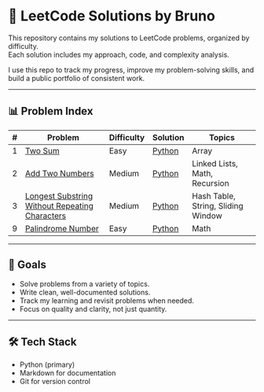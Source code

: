 # 🧠 LeetCode Solutions by Bruno

This repository contains my solutions to LeetCode problems, organized by difficulty.  
Each solution includes my approach, code, and complexity analysis.

I use this repo to track my progress, improve my problem-solving skills, and build a public portfolio of consistent work.

---

## 📊 Problem Index

| #   | Problem                                                                                                                         | Difficulty | Solution                                                   | Topics                             |
| --- | ------------------------------------------------------------------------------------------------------------------------------- | ---------- | ---------------------------------------------------------- | ---------------------------------- |
| 1   | [Two Sum](https://leetcode.com/problems/two-sum/)                                                                               | Easy       | [Python](easy/two-sum.py)                                  | Array                              |
| 2   | [Add Two Numbers](https://leetcode.com/problems/add-two-numbers/)                                                               | Medium     | [Python](medium/add-two-numbers.py)                        | Linked Lists, Math, Recursion      |
| 3   | [Longest Substring Without Repeating Characters](https://leetcode.com/problems/longest-substring-without-repeating-characters/) | Medium     | [Python](longest-substring-without-repeting-characters.py) | Hash Table, String, Sliding Window |
| 9   | [Palindrome Number](https://leetcode.com/problems/palindrome-number/)                                                           | Easy       | [Python](palindrome-number.py)                             | Math                               |

---

## 🚀 Goals

- Solve problems from a variety of topics.
- Write clean, well-documented solutions.
- Track my learning and revisit problems when needed.
- Focus on quality and clarity, not just quantity.

---

## 🛠️ Tech Stack

- Python (primary)
- Markdown for documentation
- Git for version control
